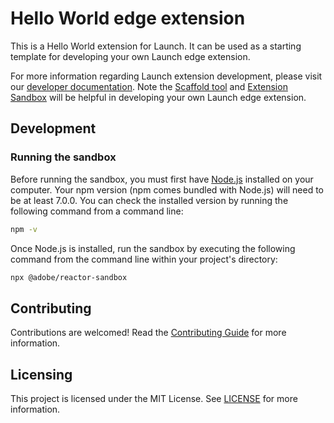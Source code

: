 # Hello World edge extension

This is a Hello World extension for Launch. It can be used as a starting template for developing your own Launch edge extension.

For more information regarding Launch extension development, please visit our [developer documentation](https://developer.adobelaunch.com/extensions/). Note the [Scaffold tool](https://www.npmjs.com/package/@adobe/reactor-scaffold) and [Extension Sandbox](https://www.npmjs.com/package/@adobe/reactor-sandbox) will be helpful in developing your own Launch edge extension.

## Development

### Running the sandbox

Before running the sandbox, you must first have [Node.js](https://nodejs.org/en/) installed on your computer. Your npm version (npm comes bundled with Node.js) will need to be at least 7.0.0. You can check the installed version by running the following command from a command line:

```bash
npm -v
```

Once Node.js is installed, run the sandbox by executing the following command from the command line within your project's directory:

```bash
npx @adobe/reactor-sandbox
```

## Contributing

Contributions are welcomed! Read the [Contributing Guide](CONTRIBUTING.md) for more information.

## Licensing

This project is licensed under the MIT License. See [LICENSE](LICENSE) for more information.
